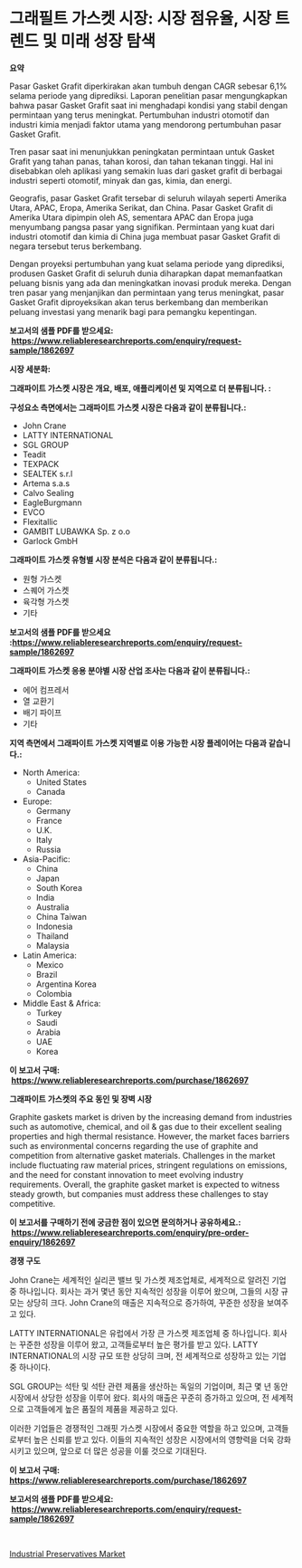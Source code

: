 <p><h1>그래필트 가스켓 시장: 시장 점유율, 시장 트렌드 및 미래 성장 탐색</h1></p><p><strong>요약</strong></p>
<p><p>Pasar Gasket Grafit diperkirakan akan tumbuh dengan CAGR sebesar 6,1% selama periode yang diprediksi. Laporan penelitian pasar mengungkapkan bahwa pasar Gasket Grafit saat ini menghadapi kondisi yang stabil dengan permintaan yang terus meningkat. Pertumbuhan industri otomotif dan industri kimia menjadi faktor utama yang mendorong pertumbuhan pasar Gasket Grafit.</p><p>Tren pasar saat ini menunjukkan peningkatan permintaan untuk Gasket Grafit yang tahan panas, tahan korosi, dan tahan tekanan tinggi. Hal ini disebabkan oleh aplikasi yang semakin luas dari gasket grafit di berbagai industri seperti otomotif, minyak dan gas, kimia, dan energi.</p><p>Geografis, pasar Gasket Grafit tersebar di seluruh wilayah seperti Amerika Utara, APAC, Eropa, Amerika Serikat, dan China. Pasar Gasket Grafit di Amerika Utara dipimpin oleh AS, sementara APAC dan Eropa juga menyumbang pangsa pasar yang signifikan. Permintaan yang kuat dari industri otomotif dan kimia di China juga membuat pasar Gasket Grafit di negara tersebut terus berkembang.</p><p>Dengan proyeksi pertumbuhan yang kuat selama periode yang diprediksi, produsen Gasket Grafit di seluruh dunia diharapkan dapat memanfaatkan peluang bisnis yang ada dan meningkatkan inovasi produk mereka. Dengan tren pasar yang menjanjikan dan permintaan yang terus meningkat, pasar Gasket Grafit diproyeksikan akan terus berkembang dan memberikan peluang investasi yang menarik bagi para pemangku kepentingan.</p></p>
<p><strong>보고서의 샘플 PDF를 받으세요: &nbsp;<a href="https://www.reliableresearchreports.com/enquiry/request-sample/1862697">https://www.reliableresearchreports.com/enquiry/request-sample/1862697</a></strong></p>
<p><strong>시장 세분화:</strong></p>
<p><strong> 그래파이트 가스켓 시장은 개요, 배포, 애플리케이션 및 지역으로 더 분류됩니다. :</strong></p>
<p><strong>구성요소 측면에서는 그래파이트 가스켓 시장은 다음과 같이 분류됩니다.:</strong></p>
<p><ul><li>John Crane</li><li>LATTY INTERNATIONAL</li><li>SGL GROUP</li><li>Teadit</li><li>TEXPACK</li><li>SEALTEK s.r.l</li><li>Artema s.a.s</li><li>Calvo Sealing</li><li>EagleBurgmann</li><li>EVCO</li><li>Flexitallic</li><li>GAMBIT LUBAWKA Sp. z o.o</li><li>Garlock GmbH</li></ul></p>
<p><strong> 그래파이트 가스켓 유형별 시장 분석은 다음과 같이 분류됩니다.:</strong></p>
<p><ul><li>원형 가스켓</li><li>스퀘어 가스켓</li><li>육각형 가스켓</li><li>기타</li></ul></p>
<p><strong>보고서의 샘플 PDF를 받으세요 :<a href="https://www.reliableresearchreports.com/enquiry/request-sample/1862697">https://www.reliableresearchreports.com/enquiry/request-sample/1862697</a></strong></p>
<p><strong> 그래파이트 가스켓 응용 분야별 시장 산업 조사는 다음과 같이 분류됩니다.:</strong></p>
<p><ul><li>에어 컴프레서</li><li>열 교환기</li><li>배기 파이프</li><li>기타</li></ul></p>
<p><strong>지역 측면에서 그래파이트 가스켓 지역별로 이용 가능한 시장 플레이어는 다음과 같습니다.:</strong></p>
<p><ul>
    <li>
        North America:
        <ul>
            <li>United States</li>
            <li>Canada</li>
        </ul>
    </li>
    <li>
        Europe:
        <ul>
            <li>Germany</li>
            <li>France</li>
            <li>U.K.</li>
            <li>Italy</li>
            <li>Russia</li>
        </ul>
    </li>
    <li>
        Asia-Pacific:
        <ul>
            <li>China</li>
            <li>Japan</li>
            <li>South Korea</li>
            <li>India</li>
            <li>Australia</li>
            <li>China Taiwan</li>
            <li>Indonesia</li>
            <li>Thailand</li>
            <li>Malaysia</li>
        </ul>
    </li>
    <li>
        Latin America:
        <ul>
            <li>Mexico</li>
            <li>Brazil</li>
            <li>Argentina Korea</li>
            <li>Colombia</li>
        </ul>
    </li>
    <li>
        Middle East & Africa:
        <ul>
            <li>Turkey</li>
            <li>Saudi</li>
            <li>Arabia</li>
            <li>UAE</li>
            <li>Korea</li>
        </ul>
    </li>
    </ul></p>
<p><strong>이 보고서 구매: &nbsp;<a href="https://www.reliableresearchreports.com/purchase/1862697">https://www.reliableresearchreports.com/purchase/1862697</a></strong></p>
<p><strong>그래파이트 가스켓의 주요 동인 및 장벽 시장</strong></p>
<p><p>Graphite gaskets market is driven by the increasing demand from industries such as automotive, chemical, and oil & gas due to their excellent sealing properties and high thermal resistance. However, the market faces barriers such as environmental concerns regarding the use of graphite and competition from alternative gasket materials. Challenges in the market include fluctuating raw material prices, stringent regulations on emissions, and the need for constant innovation to meet evolving industry requirements. Overall, the graphite gasket market is expected to witness steady growth, but companies must address these challenges to stay competitive.</p></p>
<p><strong>이 보고서를 구매하기 전에 궁금한 점이 있으면 문의하거나 공유하세요.: &nbsp;<a href="https://www.reliableresearchreports.com/enquiry/pre-order-enquiry/1862697">https://www.reliableresearchreports.com/enquiry/pre-order-enquiry/1862697</a></strong></p>
<p><strong>경쟁 구도</strong></p>
<p><p>John Crane는 세계적인 실리콘 밸브 및 가스켓 제조업체로, 세계적으로 알려진 기업 중 하나입니다. 회사는 과거 몇년 동안 지속적인 성장을 이루어 왔으며, 그들의 시장 규모는 상당히 크다. John Crane의 매출은 지속적으로 증가하여, 꾸준한 성장을 보여주고 있다.</p><p>LATTY INTERNATIONAL은 유럽에서 가장 큰 가스켓 제조업체 중 하나입니다. 회사는 꾸준한 성장을 이루어 왔고, 고객들로부터 높은 평가를 받고 있다. LATTY INTERNATIONAL의 시장 규모 또한 상당히 크며, 전 세계적으로 성장하고 있는 기업 중 하나이다.</p><p>SGL GROUP는 석탄 및 석탄 관련 제품을 생산하는 독일의 기업이며, 최근 몇 년 동안 시장에서 상당한 성장을 이루어 왔다. 회사의 매출은 꾸준히 증가하고 있으며, 전 세계적으로 고객들에게 높은 품질의 제품을 제공하고 있다.</p><p>이러한 기업들은 경쟁적인 그래핏 가스켓 시장에서 중요한 역할을 하고 있으며, 고객들로부터 높은 신뢰를 받고 있다. 이들의 지속적인 성장은 시장에서의 영향력을 더욱 강화시키고 있으며, 앞으로 더 많은 성공을 이룰 것으로 기대된다.</p></p>
<p><strong>이 보고서 구매: &nbsp; <a href="https://www.reliableresearchreports.com/purchase/1862697">https://www.reliableresearchreports.com/purchase/1862697</a></strong></p>
<p><strong>보고서의 샘플 PDF를 받으세요: &nbsp;<a href="https://www.reliableresearchreports.com/enquiry/request-sample/1862697">https://www.reliableresearchreports.com/enquiry/request-sample/1862697</a></strong><strong></strong></p>
<p>&nbsp;</p>
<p><p><a href="https://github.com/Sinjinluong3e0awx2m195k76/Market-Research-Report-List-1/blob/main/industrial-preservatives-market.md">Industrial Preservatives Market</a></p></p>